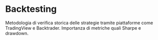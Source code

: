 # Backtesting

Metodologia di verifica storica delle strategie tramite piattaforme come TradingView e Backtrader. Importanza di metriche quali Sharpe e drawdown.
